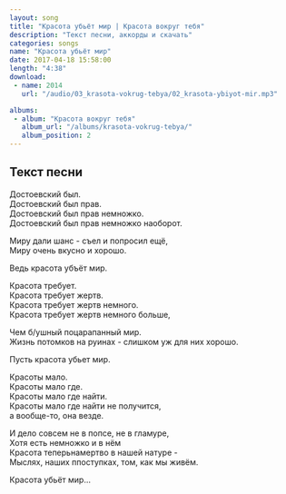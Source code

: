```yaml
---
layout: song
title: "Красота убьёт мир | Красота вокруг тебя"
description: "Текст песни, аккорды и скачать"
categories: songs
name: "Красота убьёт мир"
date: 2017-04-18 15:58:00
length: "4:38"
download:
 - name: 2014
   url: "/audio/03_krasota-vokrug-tebya/02_krasota-ybiyot-mir.mp3"

albums:
 - album: "Красота вокруг тебя"
   album_url: "/albums/krasota-vokrug-tebya/"
   album_position: 2
---
```



## Текст песни  
Достоевский был.  
Достоевский был прав.  
Достоевский был прав немножко.  
Достоевский был прав немножко наоборот.  

Миру дали шанс - съел и попросил ещё,  
Миру очень вкусно и хорошо.  

Ведь красота убъёт мир.  

Красота требует.  
Красота требует жертв.  
Красота требует жертв немного.  
Красота требует жертв немного больше,  

Чем б/ушный поцарапанный мир.  
Жизнь потомков на руинах - слишком уж для них хорошо.  

Пусть красота убьет мир.  

Красоты мало.  
Красоты мало где.  
Красоты мало где найти.  
Красоты мало где найти не получится,  
а вообще-то, она везде.  

И дело совсем не в попсе, не в гламуре,  
Хотя есть немножко и в нём  
Красота теперьнамертво в нашей натуре -  
Мыслях, наших ппоступках, том, как мы живём.  

Красота убьёт мир...  